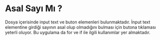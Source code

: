# Asal Sayı Mı ?

Dosya içerisinde input text ve buton elemenleri bulunmaktadır. İnput text elementine girdiği sayının asal olup olmadığını bulması için butona tıklaması yeterli oluyor. Bu uygulama da for ve if ile ilgili kullanımlar yer almaktadır. 

